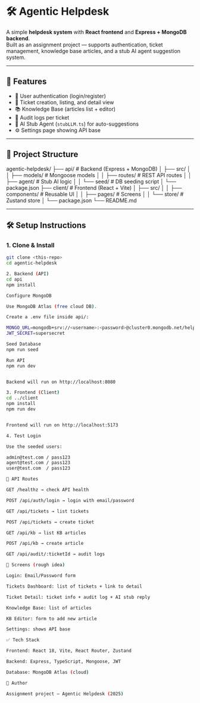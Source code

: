# 🛠️ Agentic Helpdesk

A simple **helpdesk system** with **React frontend** and **Express + MongoDB backend**.  
Built as an assignment project — supports authentication, ticket management, knowledge base articles, and a stub AI agent suggestion system.

---

## 🚀 Features
- 🔑 User authentication (login/register)
- 🎫 Ticket creation, listing, and detail view
- 📚 Knowledge Base (articles list + editor)
- 📝 Audit logs per ticket
- 🤖 AI Stub Agent (`stubLLM.ts`) for auto-suggestions
- ⚙️ Settings page showing API base

---

## 📂 Project Structure
agentic-helpdesk/
├── api/ # Backend (Express + MongoDB)
│ ├── src/
│ │ ├── models/ # Mongoose models
│ │ ├── routes/ # REST API routes
│ │ ├── agent/ # Stub AI logic
│ │ └── seed/ # DB seeding script
│ └── package.json
├── client/ # Frontend (React + Vite)
│ ├── src/
│ │ ├── components/ # Reusable UI
│ │ ├── pages/ # Screens
│ │ └── store/ # Zustand store
│ └── package.json
└── README.md


---

## 🛠️ Setup Instructions

### 1. Clone & Install
```bash
git clone <this-repo>
cd agentic-helpdesk

2. Backend (API)
cd api
npm install

Configure MongoDB

Use MongoDB Atlas (free cloud DB).

Create a .env file inside api/:

MONGO_URL=mongodb+srv://<username>:<password>@cluster0.mongodb.net/helpdesk
JWT_SECRET=supersecret

Seed Database
npm run seed

Run API
npm run dev


Backend will run on http://localhost:8080

3. Frontend (Client)
cd ../client
npm install
npm run dev


Frontend will run on http://localhost:5173

4. Test Login

Use the seeded users:

admin@test.com / pass123
agent@test.com / pass123
user@test.com  / pass123

🧪 API Routes

GET /healthz → check API health

POST /api/auth/login → login with email/password

GET /api/tickets → list tickets

POST /api/tickets → create ticket

GET /api/kb → list KB articles

POST /api/kb → create article

GET /api/audit/:ticketId → audit logs

📸 Screens (rough idea)

Login: Email/Password form

Tickets Dashboard: list of tickets + link to detail

Ticket Detail: ticket info + audit log + AI stub reply

Knowledge Base: list of articles

KB Editor: form to add new article

Settings: shows API base

✅ Tech Stack

Frontend: React 18, Vite, React Router, Zustand

Backend: Express, TypeScript, Mongoose, JWT

Database: MongoDB Atlas (cloud)

👤 Author

Assignment project — Agentic Helpdesk (2025)